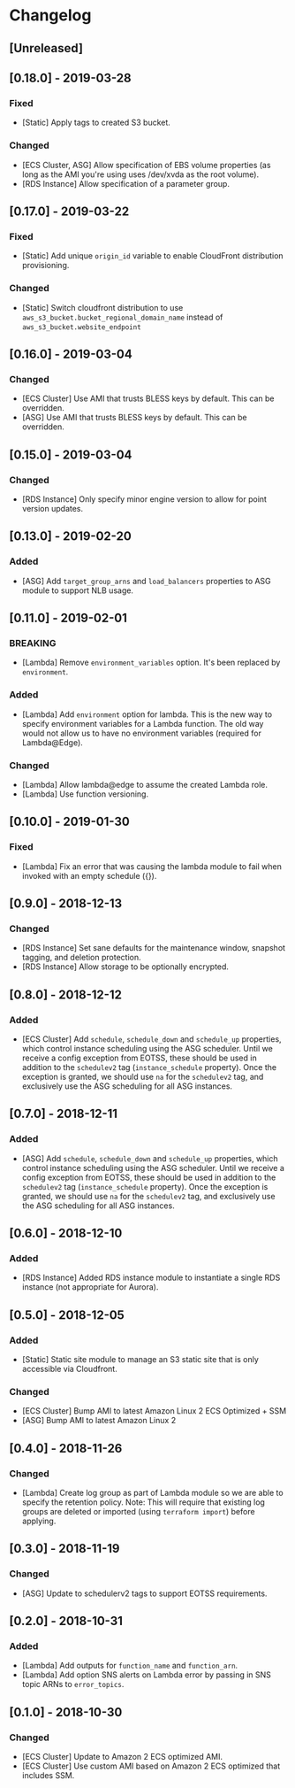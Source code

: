 Changelog
=========

## [Unreleased]

## [0.18.0] - 2019-03-28
### Fixed
- [Static] Apply tags to created S3 bucket.
### Changed
- [ECS Cluster, ASG] Allow specification of EBS volume properties (as long as the AMI you're using uses /dev/xvda as the root volume).
- [RDS Instance] Allow specification of a parameter group.

## [0.17.0] - 2019-03-22
### Fixed
- [Static] Add unique `origin_id` variable to enable CloudFront distribution provisioning.
### Changed
- [Static] Switch cloudfront distribution to use `aws_s3_bucket.bucket_regional_domain_name` instead of `aws_s3_bucket.website_endpoint`

## [0.16.0] - 2019-03-04
### Changed
- [ECS Cluster] Use AMI that trusts BLESS keys by default. This can be overridden.
- [ASG] Use AMI that trusts BLESS keys by default. This can be overridden.

## [0.15.0] - 2019-03-04
### Changed
- [RDS Instance] Only specify minor engine version to allow for point version updates.

## [0.13.0] - 2019-02-20
### Added
- [ASG] Add `target_group_arns` and `load_balancers` properties to ASG module to support NLB usage.

## [0.11.0] - 2019-02-01
### BREAKING
- [Lambda] Remove `environment_variables` option.  It's been replaced by `environment`.
### Added
- [Lambda] Add `environment` option for lambda.  This is the new way to specify environment variables for a Lambda function.  The old way would not allow us to have no environment variables (required for Lambda@Edge).
### Changed
- [Lambda] Allow lambda@edge to assume the created Lambda role.
- [Lambda] Use function versioning.

## [0.10.0] - 2019-01-30
### Fixed
- [Lambda] Fix an error that was causing the lambda module to fail when invoked with an empty schedule ({}).

## [0.9.0] - 2018-12-13
### Changed
- [RDS Instance] Set sane defaults for the maintenance window, snapshot tagging, and deletion protection.
- [RDS Instance] Allow storage to be optionally encrypted.

## [0.8.0] - 2018-12-12
### Added
- [ECS Cluster] Add `schedule`, `schedule_down` and `schedule_up` properties, which control instance scheduling using the ASG scheduler.  Until we receive a config exception from EOTSS, these should be used in addition to the `schedulev2` tag (`instance_schedule` property).  Once the exception is granted, we should use `na` for the `schedulev2` tag, and exclusively use the ASG scheduling for all ASG instances. 

## [0.7.0] - 2018-12-11
### Added
- [ASG] Add `schedule`, `schedule_down` and `schedule_up` properties, which control instance scheduling using the ASG scheduler.  Until we receive a config exception from EOTSS, these should be used in addition to the `schedulev2` tag (`instance_schedule` property).  Once the exception is granted, we should use `na` for the `schedulev2` tag, and exclusively use the ASG scheduling for all ASG instances. 

## [0.6.0] - 2018-12-10
### Added
- [RDS Instance] Added RDS instance module to instantiate a single RDS instance (not appropriate for Aurora).

## [0.5.0] - 2018-12-05
### Added
- [Static] Static site module to manage an S3 static site that is only accessible via Cloudfront.

### Changed
- [ECS Cluster] Bump AMI to latest Amazon Linux 2 ECS Optimized + SSM
- [ASG] Bump AMI to latest Amazon Linux 2

## [0.4.0] - 2018-11-26
### Changed
- [Lambda] Create log group as part of Lambda module so we are able to specify the retention policy.  Note: This will require that existing log groups are deleted or imported (using `terraform import`) before applying.

## [0.3.0] - 2018-11-19
### Changed
- [ASG] Update to schedulerv2 tags to support EOTSS requirements.

## [0.2.0] - 2018-10-31
### Added
- [Lambda] Add outputs for `function_name` and `function_arn`.
- [Lambda] Add option SNS alerts on Lambda error by passing in SNS topic ARNs to `error_topics`.

## [0.1.0] - 2018-10-30
### Changed
- [ECS Cluster] Update to Amazon 2 ECS optimized AMI.
- [ECS Cluster] Use custom AMI based on Amazon 2 ECS optimized that includes SSM.
